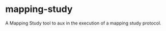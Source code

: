 mapping-study
=============

A Mapping Study tool to aux in the execution of a mapping study protocol. 
